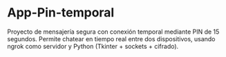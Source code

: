 # App-Pin-temporal
Proyecto de mensajería segura con conexión temporal mediante PIN de 15 segundos. Permite chatear en tiempo real entre dos dispositivos, usando ngrok como servidor y Python (Tkinter + sockets + cifrado).
